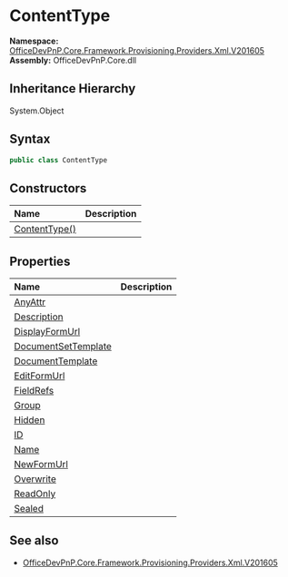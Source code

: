 # ContentType
  

**Namespace:** [OfficeDevPnP.Core.Framework.Provisioning.Providers.Xml.V201605](OfficeDevPnP.Core.Framework.Provisioning.Providers.Xml.V201605.md)  
**Assembly:** OfficeDevPnP.Core.dll  
## Inheritance Hierarchy
System.Object  
## Syntax
```C#
public class ContentType
```
## Constructors
|**Name**|**Description**|
|:-----|:-----|
| [ContentType()](OfficeDevPnP.Core.Framework.Provisioning.Providers.Xml.V201605.ContentType.ctor1.md) |  
## Properties
|**Name**|**Description**|
|:-----|:-----|
| [AnyAttr](OfficeDevPnP.Core.Framework.Provisioning.Providers.Xml.V201605.ContentType.AnyAttr.md) | 
| [Description](OfficeDevPnP.Core.Framework.Provisioning.Providers.Xml.V201605.ContentType.Description.md) | 
| [DisplayFormUrl](OfficeDevPnP.Core.Framework.Provisioning.Providers.Xml.V201605.ContentType.DisplayFormUrl.md) | 
| [DocumentSetTemplate](OfficeDevPnP.Core.Framework.Provisioning.Providers.Xml.V201605.ContentType.DocumentSetTemplate.md) | 
| [DocumentTemplate](OfficeDevPnP.Core.Framework.Provisioning.Providers.Xml.V201605.ContentType.DocumentTemplate.md) | 
| [EditFormUrl](OfficeDevPnP.Core.Framework.Provisioning.Providers.Xml.V201605.ContentType.EditFormUrl.md) | 
| [FieldRefs](OfficeDevPnP.Core.Framework.Provisioning.Providers.Xml.V201605.ContentType.FieldRefs.md) | 
| [Group](OfficeDevPnP.Core.Framework.Provisioning.Providers.Xml.V201605.ContentType.Group.md) | 
| [Hidden](OfficeDevPnP.Core.Framework.Provisioning.Providers.Xml.V201605.ContentType.Hidden.md) | 
| [ID](OfficeDevPnP.Core.Framework.Provisioning.Providers.Xml.V201605.ContentType.ID.md) | 
| [Name](OfficeDevPnP.Core.Framework.Provisioning.Providers.Xml.V201605.ContentType.Name.md) | 
| [NewFormUrl](OfficeDevPnP.Core.Framework.Provisioning.Providers.Xml.V201605.ContentType.NewFormUrl.md) | 
| [Overwrite](OfficeDevPnP.Core.Framework.Provisioning.Providers.Xml.V201605.ContentType.Overwrite.md) | 
| [ReadOnly](OfficeDevPnP.Core.Framework.Provisioning.Providers.Xml.V201605.ContentType.ReadOnly.md) | 
| [Sealed](OfficeDevPnP.Core.Framework.Provisioning.Providers.Xml.V201605.ContentType.Sealed.md) | 
## See also
- [OfficeDevPnP.Core.Framework.Provisioning.Providers.Xml.V201605](OfficeDevPnP.Core.Framework.Provisioning.Providers.Xml.V201605.md)
